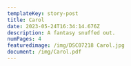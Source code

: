 ```yaml
---
templateKey: story-post
title: Carol
date: 2023-05-24T16:34:14.676Z
description: A fantasy snuffed out.
numPages: 4
featuredimage: /img/DSC07218 Carol.jpg
document: /img/Carol.pdf
---
```

